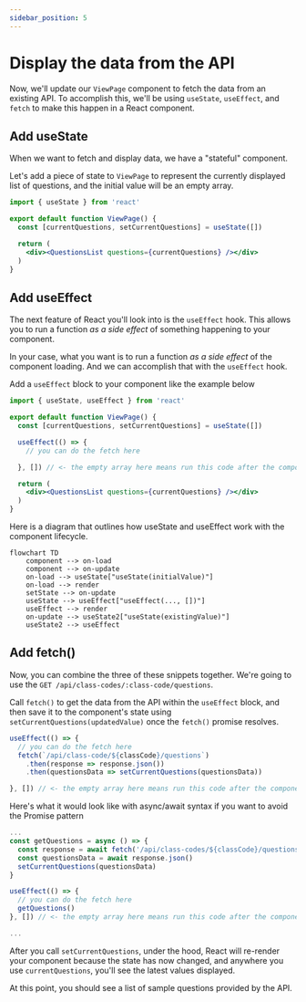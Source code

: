 ```yaml
---
sidebar_position: 5
---
```


# Display the data from the API

Now, we'll update our `ViewPage` component to fetch the data from an existing API. To accomplish this, we'll be using `useState`, `useEffect`, and `fetch` to make this happen in a React component.

## Add useState

When we want to fetch and display data, we have a "stateful" component.

Let's add a piece of state to `ViewPage` to represent the currently displayed list of questions, and the initial value will be an empty array.

```jsx title=pages/view.js
import { useState } from 'react'

export default function ViewPage() {
  const [currentQuestions, setCurrentQuestions] = useState([])

  return (
    <div><QuestionsList questions={currentQuestions} /></div>
  )
}
```

## Add useEffect

The next feature of React you'll look into is the `useEffect` hook. This allows you to run a function _as a side effect_ of something happening to your component.

In your case, what you want is to run a function _as a side effect_ of the component loading. And we can accomplish that with the `useEffect` hook.

Add a `useEffect` block to your component like the example below

```jsx title=pages/view.js
import { useState, useEffect } from 'react'

export default function ViewPage() {
  const [currentQuestions, setCurrentQuestions] = useState([])

  useEffect(() => {
    // you can do the fetch here

  }, []) // <- the empty array here means run this code after the component loads

  return (
    <div><QuestionsList questions={currentQuestions} /></div>
  )
}
```

Here is a diagram that outlines how useState and useEffect work with the component lifecycle.

```mermaid
flowchart TD
    component --> on-load
    component --> on-update
    on-load --> useState["useState(initialValue)"]
    on-load --> render
    setState --> on-update
    useState --> useEffect["useEffect(..., [])"]
    useEffect --> render
    on-update --> useState2["useState(existingValue)"]
    useState2 --> useEffect
```

## Add fetch()

Now, you can combine the three of these snippets together. We're going to use the `GET /api/class-codes/:class-code/questions`.

Call `fetch()` to get the data from the API within the `useEffect` block, and then save it to the component's state using `setCurrentQuestions(updatedValue)` once the `fetch()` promise resolves.

```js
useEffect(() => {
  // you can do the fetch here
  fetch(`/api/class-code/${classCode}/questions`)
    .then(response => response.json())
    .then(questionsData => setCurrentQuestions(questionsData))

}, []) // <- the empty array here means run this code after the component loads
```

Here's what it would look like with async/await syntax if you want to avoid the Promise pattern
```js
...
const getQuestions = async () => {
  const response = await fetch('/api/class-codes/${classCode}/questions')
  const questionsData = await response.json()
  setCurrentQuestions(questionsData)
}

useEffect(() => {
  // you can do the fetch here
  getQuestions()
}, []) // <- the empty array here means run this code after the component loads

...
```

After you call `setCurrentQuestions`, under the hood, React will re-render your component because the state has now changed, and anywhere you use `currentQuestions`, you'll see the latest values displayed.

At this point, you should see a list of sample questions provided by the API.
